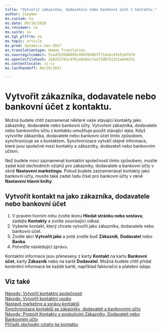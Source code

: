 ```yaml
---
title: "Vytvořit zákazníka, dodavatele nebo bankovní účet z kontaktu."
author: jswymer
ms.custom: na
ms.date: 09/16/2016
ms.reviewer: na
ms.suite: na
ms.tgt_pltfrm: na
ms.topic: article
ms.prod: dynamics-nav-2017
ms.translationtype: Human Translation
ms.sourcegitcommit: 51adfb3588099c496f0946ff71da5c6fe518f070
ms.openlocfilehash: 2a0252743c4f6ce8a85c7aaf2d0751351a6d4251
ms.contentlocale: cs-cz
ms.lasthandoff: 06/26/2017

---
```

# <a name="create-a-customer-vendor-or-bank-account-from-a-contact"></a>Vytvořit zákazníka, dodavatele nebo bankovní účet z kontaktu.
Možná budete chtít zaznamenat některé vaše stávající kontakty jako zákazníky, dodavatele nebo bankovní účty. Vytvoření zákazníka, dodavatele nebo bankovního účtu z kontaktu umožňuje použít stávající data. Když vytvoříte zákazníka, dodavatele nebo bankovní účet tímto způsobem, synchronizuje se s kontaktem. Synchronizace vytváří stejné informace, které jsou společné mezi kontakty a zákazníky, dodavateli nebo bankovním účtem.

Než budete moci zaznamenat kontaktní společnosti tímto způsobem, musíte zadat kód obchodních vztahů pro zákazníky, dodavatele a bankovní účty v okně **Nastavení marketingu**. Pokud budete zaznamenávat kontakty jako bankovní účty, musíte také zadat řadu čísel pro bankovní účty v okně **Nastavení hlavní knihy**.

## <a name="to-create-a-contact-as-a-customer-vendor-or-bank-account"></a>Vytvořit kontakt na jako zákazníka, dodavatele nebo bankovní účet
1. V pravém horním rohu zvolte ikonu **Hledat stránku nebo sestavu**, zadejte **Kontakty** a zvolte související odkaz.
2. Vyberte kontakt, který chcete vytvořit jako zákazníka, dodavatele nebo bankovní účet.
3. Zvolte akci **Vytvořit jako** a poté zvolte buď **Zákazník**, **Dodavatel** nebo **Banka**.
4. Potvrďte následující zprávu.

Kontaktní informace jsou přeneseny z karty **Kontakt** na kartu **Bankovní účet**, karty **Zákazník** nebo na kartě **Dodavatel**. Možná budete chtít přidat konkrétní informace ke každé kartě, například fakturační a platební údaje.

## <a name="see-also"></a>Viz také
[Návody: Vytvořit kontaktní společnosti](marketing-create-contact-companies.md)  
[Návody: Vytvořit kontaktní osoby](marketing-create-contact-persons.md)  
[Nastavit marketing a správu kontaktů](marketing-setup-marketing.md)  
[Synchronizace kontaktů se zákazníky, dodavateli a bankovními účty](marketing-synchronize-contacts-customers-vendors-bank-accounts.md)  
[Návody: Propojit Kontakty s existujícími Zákazníky, Dodavateli nebo Bankovními účty](marketing-how-link-contact.md)  
[Přiřadit obchodní vztahy ke kontaktu](marketing-business-relations.md#assign-business-relations-to-a-contact)

